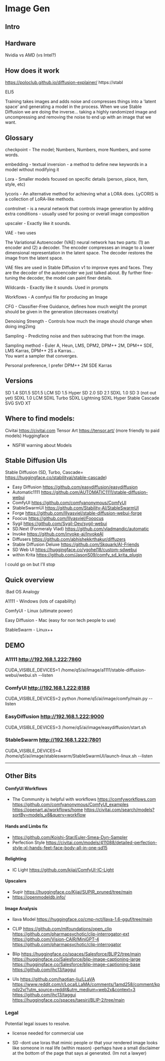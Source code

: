Image Gen
===


## Intro

## Hardware

Nvidia vs AMD (vs Intel?)

## How does it work

https://poloclub.github.io/diffusion-explainer/
https://stabl

ELI5 

Training takes images and adds noise and compresses things into a 'latent space' and generating a model in the process.  When we use Stable Diffusion we are doing the inverse... taking a highly randomized image and uncompressing and removing the noise to end up with an image that we want.


## Glossary

checkpoint - The model; Numbers, Numbers, more Numbers, and some words.

embedding - textual inversion - a method to define new keywords in a model without modifying it

Lora - Smaller models focused on specific details (person, place, item, style, etc)

lycoris - An alternative method for achieving what a LORA does. LyCORIS is a collection of LoRA-like methods.

controlnet - is a neural network that controls image generation by adding extra conditions - usually used for posing or overall image composition

upscaler - Exactly like it sounds.

VAE - two uses

The Variational Autoencoder (VAE) neural network has two parts: (1) an encoder and (2) a decoder. The encoder compresses an image to a lower dimensional representation in the latent space. The decoder restores the image from the latent space.

VAE files are used in Stable Diffusion v1 to improve eyes and faces. They are the decoder of the autoencoder we just talked about. By further fine-tuning the decoder, the model can paint finer details.

Wildcards - Exactly like it sounds. Used in prompts

Workflows - A comfyui file for producing an Image

CFG - Classifier-Free Guidance, defines how much weight the prompt should be given in the generation (decreases creativity)

Denoising Strength - Controls how much the image should change when doing img2img

Sampling - Predicting noise and then subtracing that from the image.

Sampling method - Euler A, Heun, LMS, DPM2, DPM++ 2M, DPM++ SDE, LMS Karras, DPM++ 2S a Karras...  
You want a sampler that converges.

Personal preference, I prefer DPM++ 2M SDE Karras


## Versions

SD 1.4
SD1.5
SD1.5 LCM
SD 1.5 Hyper
SD 2.0
SD 2.1
SDXL 1.0
SD 3 (not out yet)
SDXL 1.0 LCM
SDXL Turbo
SDXL Lightning
SDXL Hyper
Stable Cascade
SVG
SVD XT

## Where to find models:

Civitai https://civitai.com
Tensor Art https://tensor.art/ (more friendly to paid models)
Huggingface 

+ NSFW warning about Models


## Stable Diffusion UIs

Stable Diffusion (SD, Turbo, Cascade= https://huggingface.co/stabilityai/stable-cascade) 
- Easy Diffusion https://github.com/easydiffusion/easydiffusion
- Automatic1111 https://github.com/AUTOMATIC1111/stable-diffusion-webui
- ComfyUI https://github.com/comfyanonymous/ComfyUI
- StableSwarmUI https://github.com/Stability-AI/StableSwarmUI
- Forge https://github.com/lllyasviel/stable-diffusion-webui-forge
- Foocus https://github.com/lllyasviel/Fooocus
- Sygil https://github.com/Sygil-Dev/sygil-webui
- SD.Next (Formeraly Vlad) https://github.com/vladmandic/automatic
- Invoke https://github.com/invoke-ai/InvokeAI
- Diffusers https://github.com/abhishekkrthakur/diffuzers
- Stable Diffusion Deluxe https://github.com/Skquark/AI-Friends
- SD Web UI https://huggingface.co/ygohel18/custom-sdwebui 
- within Krita https://github.com/JasonS09/comfy_sd_krita_plugin

I could go on but I'll stop



## Quick overview

:Bad OS Analogy

A1111 - Windows  (lots of capability)

ComfyUI - Linux (ultimate power)

Easy Diffusion - Mac (easy for non tech people to use)

StableSwarm - Linux++



## DEMO

### A1111 http://192.168.1.222:7860

CUDA_VISIBLE_DEVICES=1  /home/q5/ai/image/a1111/stable-diffusion-webui/webui.sh --listen

### ComfyUI http://192.168.1.222:8188

CUDA_VISIBLE_DEVICES=2 python  /home/q5/ai/image/comfy/main.py --listen

### EasyDiffusion http://192.168.1.222:9000

CUDA_VISIBLE_DEVICES=3  /home/q5/ai/image/easydiffusion/start.sh

### StableSwarm http://192.168.1.222:7801

CUDA_VISIBLE_DEVICES=4  /home/q5/ai/image/stableswarm/StableSwarmUI/launch-linux.sh --listen


---

## Other Bits

#### ComfyUI Workflows
- The Community is helpful with workflows
https://comfyworkflows.com
https://github.com/comfyanonymous/ComfyUI_examples
https://openart.ai/workflows/home
https://civitai.com/search/models?sortBy=models_v8&query=workflow

#### Hands and Limbs fix
- https://github.com/Koishi-Star/Euler-Smea-Dyn-Sampler
- Perfection Style https://civitai.com/models/411088/detailed-perfection-style-xl-hands-feet-face-body-all-in-one-sd15

#### Relighting
- IC Light  https://github.com/kijai/ComfyUI-IC-Light

#### Upscalers
- Supir https://huggingface.co/Kijai/SUPIR_pruned/tree/main
- https://openmodeldb.info/



#### Image Analysis

- llava Model
https://huggingface.co/cmp-nct/llava-1.6-gguf/tree/main


- CLIP
https://github.com/mlfoundations/open_clip
https://github.com/pharmapsychotic/clip-interrogator-ext
https://github.com/Vision-CAIR/MiniGPT-4
https://github.com/pharmapsychotic/clip-interrogator

- Blip
https://huggingface.co/spaces/Salesforce/BLIP2/tree/main
https://huggingface.co/Salesforce/blip-image-captioning-large
https://huggingface.co/Salesforce/blip-image-captioning-base
https://github.com/jhc13/taggui

- UIs
https://github.com/haotian-liu/LLaVA https://www.reddit.com/r/LocalLLaMA/comments/1amd258/comment/kpndz2v/?utm_source=reddit&utm_medium=web2x&context=3
https://github.com/jhc13/taggui
https://huggingface.co/spaces/taesiri/BLIP-2/tree/main



###  Legal
Potential legal issues to resolve.

+ license needed for commercial use

+ SD -dont use loras that mimic people or that your rendered image looks like someone in real life (within reason) -perhaps have a small disclaimer at the bottom of the page that says ai generated. (Im not a lawyer)

